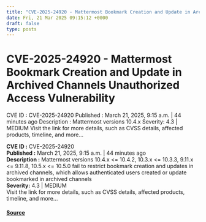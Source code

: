 ```yaml
---
title: "CVE-2025-24920 - Mattermost Bookmark Creation and Update in Archived Channels Unauthorized Access Vulnerability"
date: Fri, 21 Mar 2025 09:15:12 +0000
draft: false
type: posts
---
```

# CVE-2025-24920 - Mattermost Bookmark Creation and Update in Archived Channels Unauthorized Access Vulnerability





 CVE ID : CVE-2025-24920 Published : March 21, 2025, 9:15 a.m. | 44 minutes ago Description : Mattermost versions 10.4.x Severity: 4.3 | MEDIUM Visit the link for more details, such as CVSS details, affected products, timeline, and more... 

**CVE ID :** CVE-2025-24920  
**Published :** March 21, 2025, 9:15 a.m. | 44 minutes ago  
**Description :** Mattermost versions 10.4.x <= 10.4.2, 10.3.x <= 10.3.3, 9.11.x <= 9.11.8, 10.5.x <= 10.5.0 fail to restrict bookmark creation and updates in archived channels, which allows authenticated users created or update bookmarked in archived channels  
**Severity:** 4.3 | MEDIUM  
Visit the link for more details, such as CVSS details, affected products, timeline, and more...

#### [Source](https://cvefeed.io/vuln/detail/CVE-2025-24920)

